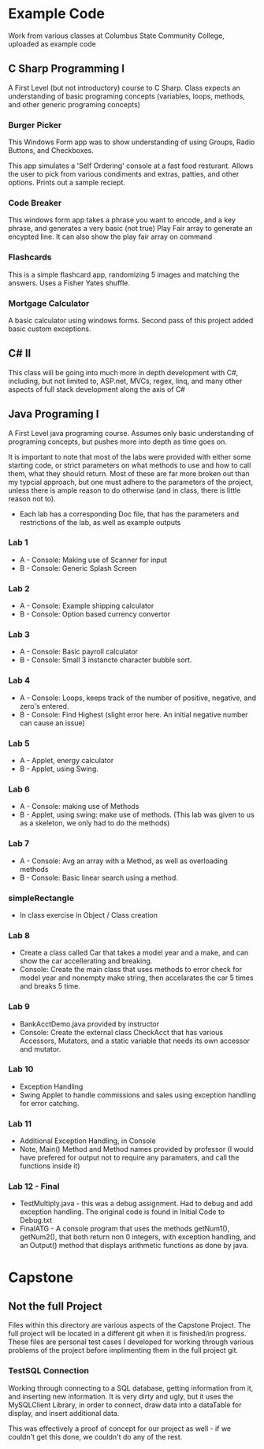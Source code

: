 # Example Code
Work from various classes at Columbus State Community College, uploaded as example code

## C Sharp Programming I

A First Level (but not introductory) course to C Sharp. Class expects an understanding of basic programing concepts (variables, loops, methods, and other generic programing concepts)

### Burger Picker

This Windows Form app was to show understanding of using Groups, Radio Buttons, and Checkboxes.

This app simulates a 'Self Ordering' console at a fast food resturant. Allows the user to pick from various condiments and extras, patties, and other options. Prints out a sample reciept.

### Code Breaker

This windows form app takes a phrase you want to encode, and a key phrase, and generates a very basic (not true) Play Fair array to generate an encypted line. It can also show the play fair array on command

### Flashcards

This is a simple flashcard app, randomizing 5 images and matching the answers. Uses a Fisher Yates shuffle.

### Mortgage Calculator

A basic calculator using windows forms. Second pass of this project added basic custom exceptions.



## C# II

This class will be going into much more in depth development with C#, including, but not limited to, ASP.net, MVCs, regex, linq, and many other aspects of full stack development along the axis of C#


## Java Programing I

A First Level java programing course. Assumes only basic understanding of programing concepts, but pushes more into depth as time goes on.

It is important to note that most of the labs were provided with either some starting code, or strict parameters on what methods to use and how to call them, what they should return. Most of these are far more broken out than my typcial approach, but one must adhere to the parameters of the project, unless there is ample reason to do otherwise (and in class, there is little reason not to).

* Each lab has a corresponding Doc file, that has the parameters and restrictions of the lab, as well as example outputs


### Lab 1
 * A - Console: Making use of Scanner for input 
 * B - Console: Generic Splash Screen
 
### Lab 2
 * A - Console: Example shipping calculator
 * B - Console: Option based currency convertor


### Lab 3
 * A - Console: Basic payroll calculator
 * B - Console: Small 3 instancte character bubble sort.

### Lab 4
 * A - Console: Loops, keeps track of the number of positive, negative, and zero's entered.
 * B - Console: Find Highest (slight error here. An initial negative number can cause an issue)

### Lab 5

* A - Applet, energy calculator
* B - Applet, using Swing.

### Lab 6 
* A - Console: making use of Methods
* B - Applet, using swing: make use of methods. (This lab was given to us as a skeleton, we only had to do the methods)

### Lab 7
* A - Console: Avg an array with a Method, as well as overloading methods
* B - Console: Basic linear search using a method. 

### simpleRectangle
* In class exercise in Object / Class creation

### Lab 8
* Create a class called Car that takes a model year and a make, and can show the car accellerating and breaking.
* Console: Create the main class that uses methods to error check for model year and nonempty make string, then accelarates the car 5 times and breaks 5 time.

### Lab 9
* BankAcctDemo.java provided by instructor
* Console: Create the external class CheckAcct that has various Accessors, Mutators, and a static variable that needs its own accessor and mutator.

### Lab 10
* Exception Handling
* Swing Applet to handle commissions and sales using exception handling for error catching.

### Lab 11
* Additional Exception Handling, in Console
* Note, Main() Method and Method names provided by professor (I would have prefered for output not to require any paramaters, and call the functions inside it)

### Lab 12 - Final
* TestMultiply.java - this was a debug assignment. Had to debug and add exception handling. The original code is found in Initial Code to Debug.txt
* FinalATG - A console program that uses the methods getNum1(), getNum2(), that both return non 0 integers, with exception handling, and an Output() method that displays arithmetic functions as done by java.



# Capstone

## Not the full Project

Files within this directory are various aspects of the Capstone Project. The full project will be located in a different git when it is finished/in progress. These files are personal test cases I developed for working through various problems of the project before implimenting them in the full project git.


### TestSQL Connection

Working through connecting to a SQL database, getting information from it, and inserting new information. It is very dirty and ugly, but it uses the MySQLClient Library, in order to connect, draw data into a dataTable for display, and insert additional data.

This was effectively a proof of concept for our project as well - if we couldn't get this done, we couldn't do any of the rest.